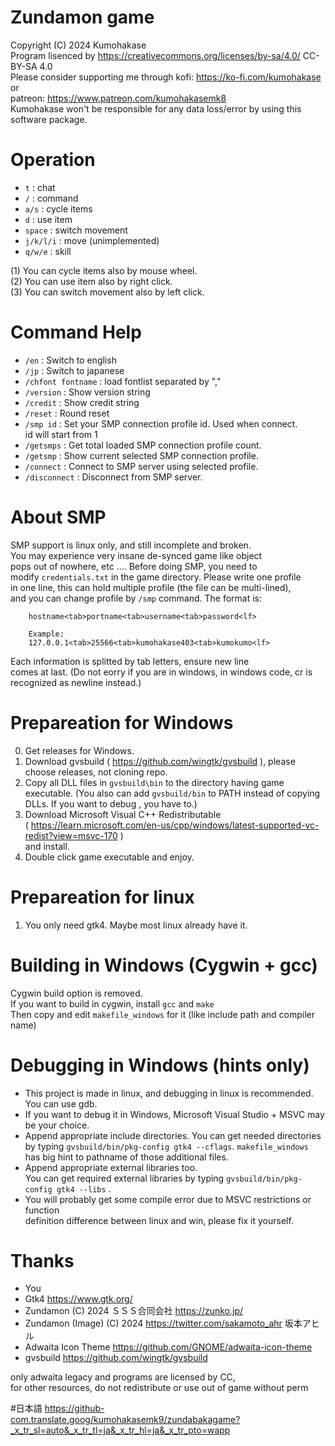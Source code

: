 # Zundamon game
Copyright (C) 2024 Kumohakase    
Program lisenced by https://creativecommons.org/licenses/by-sa/4.0/ CC-BY-SA 4.0      
Please consider supporting me through 
kofi: https://ko-fi.com/kumohakase or    
patreon: https://www.patreon.com/kumohakasemk8     
Kumohakase won't be responsible for any data loss/error by using this software package.      
   
# Operation
- `t`       : chat
- `/`       : command
- `a/s`     : cycle items
- `d`       : use item
- `space`   : switch movement
- `j/k/l/i` : move (unimplemented)
- `q/w/e`   : skill
   
(1) You can cycle items also by mouse wheel.   
(2) You can use item also by right click.   
(3) You can switch movement also by left click.   
   
# Command Help
- `/en`              : Switch to english
- `/jp`              : Switch to japanese
- `/chfont fontname` : load fontlist separated by ","
- `/version`         : Show version string
- `/credit`          : Show credit string
- `/reset`           : Round reset
- `/smp id`          : Set your SMP connection profile id. Used when connect.    
                       id will start from 1       
- `/getsmps`         : Get total loaded SMP connection profile count.   
- `/getsmp`          : Show current selected SMP connection profile.  
- `/connect`         : Connect to SMP server using selected profile.   
- `/disconnect`      : Disconnect from SMP server.  

# About SMP   
SMP support is linux only, and still incomplete and broken.   
You may experience very insane de-synced game like object   
pops out of nowhere, etc ....   Before doing SMP, you need to   
modify `credentials.txt` in the game directory. Please write one profile   
in one line, this can hold multiple profile (the file can be multi-lined),   
and you can change profile by `/smp` command. The format is:   
```
	hostname<tab>portname<tab>username<tab>password<lf>

	Example:
	127.0.0.1<tab>25566<tab>kumohakase403<tab>kumokumo<lf>
```
Each information is splitted by tab letters, ensure new line    
comes at last. (Do not eorry if you are in windows, in windows code, cr
is recognized as newline instead.)   
   
# Prepareation for Windows
0. Get releases for Windows.
1. Download gvsbuild ( https://github.com/wingtk/gvsbuild ), please choose releases,
   not cloning repo.   
2. Copy all DLL files in `gvsbuild\bin` to the directory having game executable.
   (You also can add `gvsbuild/bin` to PATH instead of copying DLLs. If you want to debug
   , you have to.)   
3. Download Microsoft Visual C++ Redistributable   
   ( https://learn.microsoft.com/en-us/cpp/windows/latest-supported-vc-redist?view=msvc-170 )   
   and install.   
4. Double click game executable and enjoy.
   
# Prepareation for linux
1. You only need gtk4. Maybe most linux already have it.
   
# Building in Windows (Cygwin + gcc)
Cygwin build option is removed.   
If you want to build in cygwin, install `gcc` and `make`    
Then copy and edit `makefile_windows` for it (like include path and compiler name)     

# Debugging in Windows (hints only)
- This project is made in linux, and debugging in linux is recommended. You can use gdb.   
- If you want to debug it in Windows, Microsoft Visual Studio + MSVC may be your choice.   
- Append appropriate include directories. You can get needed directories by
  typing `gvsbuild/bin/pkg-config gtk4 --cflags`. `makefile_windows` has big hint to pathname
  of those additional files.   
- Append appropriate external libraries too.   
  You can get required external libraries by typing `gvsbuild/bin/pkg-config gtk4 --libs` . 
- You will probably get some compile error due to MSVC restrictions or function   
  definition difference between linux and win, please fix it yourself.  
   
# Thanks
- You
- Gtk4 https://www.gtk.org/
- Zundamon (C) 2024 ＳＳＳ合同会社 https://zunko.jp/
- Zundamon (Image) (C) 2024 https://twitter.com/sakamoto_ahr 坂本アヒル
- Adwaita Icon Theme https://github.com/GNOME/adwaita-icon-theme
- gvsbuild https://github.com/wingtk/gvsbuild

only adwaita legacy and programs are licensed by CC,   
for other resources, do not redistribute or use out of game without perm    

#日本語
https://github-com.translate.goog/kumohakasemk9/zundabakagame?_x_tr_sl=auto&_x_tr_tl=ja&_x_tr_hl=ja&_x_tr_pto=wapp
